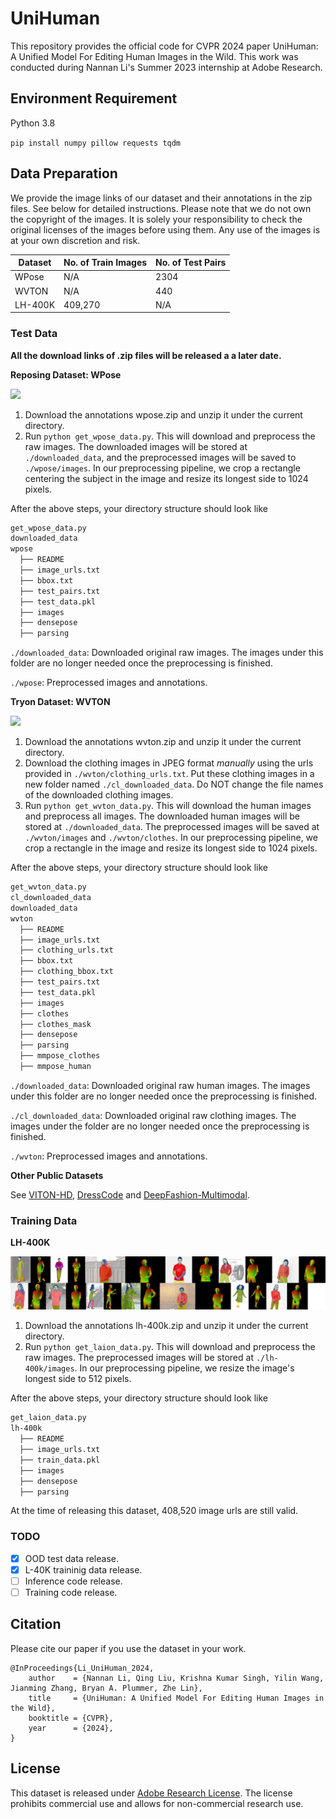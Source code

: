 # UniHuman
This repository provides the official code for CVPR 2024 paper UniHuman: A Unified Model For Editing Human Images in the Wild. This work was conducted during Nannan Li's Summer 2023 internship at Adobe Research.

## Environment Requirement
Python 3.8

`pip install numpy pillow requests tqdm`

## Data Preparation
We provide the image links of our dataset and their annotations in the zip files. See below for detailed instructions. Please note that we do not own the copyright of the images. It is solely your responsibility to check the original licenses of the images before using them. Any use of the images is at your own discretion and risk.

| Dataset | No. of Train Images | No. of Test Pairs | 
| --- | --- | --- |
| WPose | N/A | 2304 |
| WVTON | N/A | 440 |
| LH-400K | 409,270 | N/A |

### Test Data

**All the download links of .zip files will be released a a later date.**

**Reposing Dataset: WPose**  

![ ](/assets/wpose.png)

1) Download the annotations wpose.zip and unzip it under the current directory.
2) Run `python get_wpose_data.py`. This will download and preprocess the raw images. The downloaded images will be stored at `./downloaded_data`, and the preprocessed images will be saved to `./wpose/images`. In our preprocessing pipeline, we crop a rectangle centering the subject in the image and resize its longest side to 1024 pixels.

<!---[wpose.zip](https://drive.google.com/file/d/1vFR5vT8QInP3Zd0D60e0BRZ9c2Trl5bo/view?usp=drive_link)--->
   
After the above steps, your directory structure should look like
```bash
get_wpose_data.py
downloaded_data
wpose
  ├── README
  ├── image_urls.txt
  ├── bbox.txt
  ├── test_pairs.txt
  ├── test_data.pkl
  ├── images
  ├── densepose
  ├── parsing
```
`./downloaded_data`: Downloaded original raw images. The images under this folder are no longer needed once the preprocessing is finished.

`./wpose`: Preprocessed images and annotations.

**Tryon Dataset: WVTON** 

<img src="assets/wvton.png" height="300">

1) Download the annotations wvton.zip and unzip it under the current directory.
2) Download the clothing images in JPEG format *manually* using the urls provided in `./wvton/clothing_urls.txt`. Put these clothing images in a new folder named `./cl_downloaded_data`. Do NOT change the file names of the downloaded clothing images.
3) Run `python get_wvton_data.py`. This will download the human images and preprocess all images. The downloaded human images will be stored at `./downloaded_data`. The preprocessed images will be saved at `./wvton/images` and `./wvton/clothes`. In our preprocessing pipeline, we crop a rectangle in the image and resize its longest side to 1024 pixels.

<!---[wvton.zip](https://drive.google.com/file/d/1NsTV23n3KDs9eKybE1p8uE7mlSREqlHe/view?usp=sharing)--->
   
After the above steps, your directory structure should look like
```bash
get_wvton_data.py
cl_downloaded_data
downloaded_data
wvton
  ├── README
  ├── image_urls.txt
  ├── clothing_urls.txt
  ├── bbox.txt
  ├── clothing_bbox.txt
  ├── test_pairs.txt
  ├── test_data.pkl
  ├── images
  ├── clothes
  ├── clothes_mask
  ├── densepose
  ├── parsing
  ├── mmpose_clothes
  ├── mmpose_human
```
`./downloaded_data`: Downloaded original raw human images. The images under this folder are no longer needed once the preprocessing is finished.

`./cl_downloaded_data`: Downloaded original raw clothing images. The images under the folder are no longer needed once the preprocessing is finished.

`./wvton`: Preprocessed images and annotations.

**Other Public Datasets**

See [VITON-HD](https://github.com/shadow2496/VITON-HD), [DressCode](https://github.com/aimagelab/dress-code) and [DeepFashion-Multimodal](https://github.com/yumingj/DeepFashion-MultiModal).

### Training Data

**LH-400K**

![ ](/assets/lh-400k.png)

1) Download the annotations lh-400k.zip and unzip it under the current directory.
2) Run `python get_laion_data.py`. This will download and preprocess the raw images. The preprocessed images will be stored at `./lh-400k/images`. In our preprocessing pipeline, we resize the image's longest side to 512 pixels.

<!---[lh-400k.zip](https://drive.google.com/file/d/1zZZVjH7CNy1qI5ychHMZ_Kh1LjR5Q6PT/view?usp=sharing)--->
   
After the above steps, your directory structure should look like
```bash
get_laion_data.py
lh-400k
  ├── README
  ├── image_urls.txt
  ├── train_data.pkl
  ├── images
  ├── densepose
  ├── parsing
```

At the time of releasing this dataset, 408,520 image urls are still valid.


### TODO

- [x] OOD test data release.
- [x] L-40K traininig data release.
- [ ] Inference code release.
- [ ] Training code release.
  
## Citation
Please cite our paper if you use the dataset in your work.
```
@InProceedings{Li_UniHuman_2024,
    author    = {Nannan Li, Qing Liu, Krishna Kumar Singh, Yilin Wang, Jianming Zhang, Bryan A. Plummer, Zhe Lin},
    title     = {UniHuman: A Unified Model For Editing Human Images in the Wild},
    booktitle = {CVPR},
    year      = {2024},
}
```

## License
This dataset is released under [Adobe Research License](https://github.com/adobe-research/EntitySeg-Dataset/blob/main/LICENSE.md). The license prohibits commercial use and allows for non-commercial research use.
